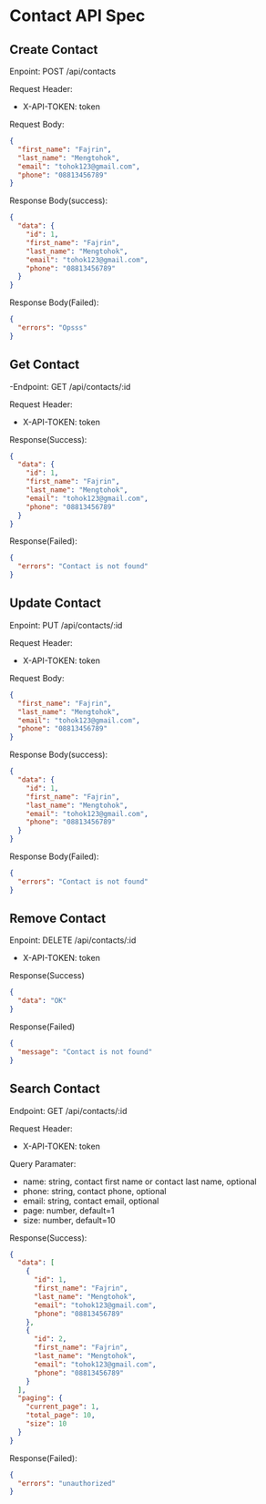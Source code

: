 # Contact API Spec

## Create Contact

Enpoint: POST /api/contacts

Request Header:

- X-API-TOKEN: token

Request Body:

```json
{
  "first_name": "Fajrin",
  "last_name": "Mengtohok",
  "email": "tohok123@gmail.com",
  "phone": "08813456789"
}
```

Response Body(success):

```json
{
  "data": {
    "id": 1,
    "first_name": "Fajrin",
    "last_name": "Mengtohok",
    "email": "tohok123@gmail.com",
    "phone": "08813456789"
  }
}
```

Response Body(Failed):

```json
{
  "errors": "Opsss"
}
```

## Get Contact

-Endpoint: GET /api/contacts/:id

Request Header:

- X-API-TOKEN: token

Response(Success):

```json
{
  "data": {
    "id": 1,
    "first_name": "Fajrin",
    "last_name": "Mengtohok",
    "email": "tohok123@gmail.com",
    "phone": "08813456789"
  }
}
```

Response(Failed):

```json
{
  "errors": "Contact is not found"
}
```

## Update Contact

Enpoint: PUT /api/contacts/:id

Request Header:

- X-API-TOKEN: token

Request Body:

```json
{
  "first_name": "Fajrin",
  "last_name": "Mengtohok",
  "email": "tohok123@gmail.com",
  "phone": "08813456789"
}
```

Response Body(success):

```json
{
  "data": {
    "id": 1,
    "first_name": "Fajrin",
    "last_name": "Mengtohok",
    "email": "tohok123@gmail.com",
    "phone": "08813456789"
  }
}
```

Response Body(Failed):

```json
{
  "errors": "Contact is not found"
}
```

## Remove Contact

Enpoint: DELETE /api/contacts/:id

- X-API-TOKEN: token

Response(Success)

```json
{
  "data": "OK"
}
```

Response(Failed)

```json
{
  "message": "Contact is not found"
}
```

## Search Contact

Endpoint: GET /api/contacts/:id

Request Header:

- X-API-TOKEN: token

Query Paramater:

- name: string, contact first name or contact last name, optional
- phone: string, contact phone, optional
- email: string, contact email, optional
- page: number, default=1
- size: number, default=10

Response(Success):

```json
{
  "data": [
    {
      "id": 1,
      "first_name": "Fajrin",
      "last_name": "Mengtohok",
      "email": "tohok123@gmail.com",
      "phone": "08813456789"
    },
    {
      "id": 2,
      "first_name": "Fajrin",
      "last_name": "Mengtohok",
      "email": "tohok123@gmail.com",
      "phone": "08813456789"
    }
  ],
  "paging": {
    "current_page": 1,
    "total_page": 10,
    "size": 10
  }
}
```

Response(Failed):

```json
{
  "errors": "unauthorized"
}
```

